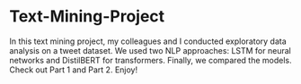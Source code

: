 # Text-Mining-Project
In this text mining project, my colleagues and I conducted exploratory data analysis on a tweet dataset. We used two NLP approaches: LSTM for neural networks and DistilBERT for transformers. Finally, we compared the models. Check out Part 1 and Part 2. Enjoy!
